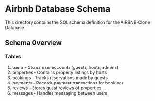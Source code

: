 # Airbnb Database Schema

This directory contains the SQL schema definition for the AIRBNB-Clone Database.

## Schema Overview
### Tables
 1. users - Stores user accounts (guests, hosts, admins)
 2. properties - Contains property listings by hosts
 3. bookings - Tracks reservations made by guests
 4. payments - Records payment transactions for bookings
 5. reviews - Stores guest reviews of properties
 6. messages - Handles messaging between users


